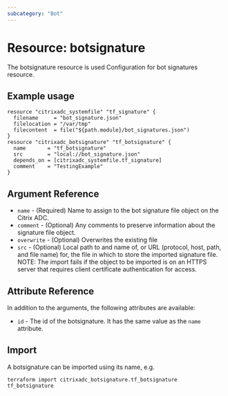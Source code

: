 ```yaml
---
subcategory: "Bot"
---
```


# Resource: botsignature

The botsignature resource is used Configuration for bot signatures resource.


## Example usage

```hcl
resource "citrixadc_systemfile" "tf_signature" {
  filename     = "bot_signature.json"
  filelocation = "/var/tmp"
  filecontent  = file("${path.module}/bot_signatures.json")
}
resource "citrixadc_botsignature" "tf_botsignature" {
  name       = "tf_botsignature"
  src        = "local://bot_signature.json"
  depends_on = [citrixadc_systemfile.tf_signature]
  comment    = "TestingExample"
}
```


## Argument Reference

* `name` - (Required) Name to assign to the bot signature file object on the Citrix ADC.
* `comment` - (Optional) Any comments to preserve information about the signature file object.
* `overwrite` - (Optional) Overwrites the existing file
* `src` - (Optional) Local path to and name of, or URL (protocol, host, path, and file name) for, the file in which to store the imported signature file. NOTE: The import fails if the object to be imported is on an HTTPS server that requires client certificate authentication for access.


## Attribute Reference

In addition to the arguments, the following attributes are available:

* `id` - The id of the botsignature. It has the same value as the `name` attribute.


## Import

A botsignature can be imported using its name, e.g.

```shell
terraform import citrixadc_botsignature.tf_botsignature tf_botsignature
```
